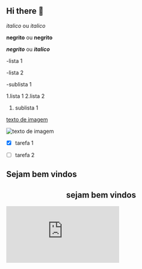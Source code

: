 ## Hi there 👋



<!--  Cabeçalhos   -->

*italico* ou _italico_

**negrito** ou __negrito__

___negrito___ ou ___italico___


 -lista 1

 -lista 2

  -sublista 1

1.lista 1
2.lista 2
  1. sublista 1

  
[texto de imagem](https://www.petz.com.br/blog/wp-content/uploads/2023/10/insuficiencia-renal-em-gatos-topo.jpg)


![texto de imagem](https://www.petz.com.br/blog/wp-content/uploads/2023/10/insuficiencia-renal-em-gatos-topo.jpg)

-[x] tarefa 1

-[ ] tarefa 2

## Sejam bem vindos

  <center><h2>sejam bem vindos</h2></center>

  ![texto de imagem](https://pt.dreamstime.com/photos-images/gato-usando-o-computador.html)

<!--
**matusaellopes/matusaellopes** is a ✨ _special_ ✨ repository because its `README.md` (this file) appears on your GitHub profile.


Here are some ideas to get you started:

- 🔭 I’m currently working on ...
- 🌱 I’m currently learning ...
- 👯 I’m looking to collaborate on ...
- 🤔 I’m looking for help with ...
- 💬 Ask me about ...
- 📫 How to reach me: ...
- 😄 Pronouns: ...
- ⚡ Fun fact: ...
-->
